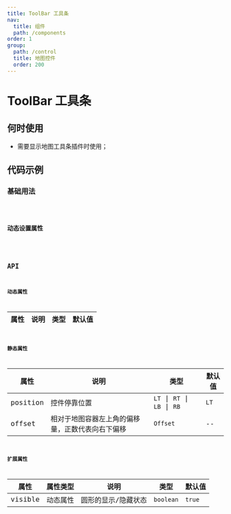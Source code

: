 ```yaml
---
title: ToolBar 工具条
nav:
  title: 组件
  path: /components
order: 1
group:
  path: /control
  title: 地图控件
  order: 200
---
```


# ToolBar 工具条

## 何时使用

-  需要显示地图工具条插件时使用；

## 代码示例

### 基础用法

<code src="./demo/demo-01.tsx" />

### 动态设置属性

<code src="./demo/demo-02.tsx" />

## API

### 动态属性

| 属性 |说明|类型|默认值|
|-----|----|----|----|

### 静态属性

| 属性 |说明|类型|默认值|
|-----|----|----|----|
|position|控件停靠位置| `LT` \| `RT` \| `LB` \| `RB` | `LT` |
|offset|相对于地图容器左上角的偏移量，正数代表向右下偏移| `Offset` | -- |

### 扩展属性

| 属性 |属性类型|说明|类型|默认值|
|-----|-----|----|----|----|
|visible| 动态属性 |圆形的显示/隐藏状态 | `boolean` | `true` |
